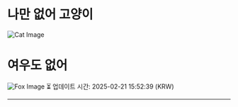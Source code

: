
# 나만 없어 고양이

![Cat Image](https://cdn2.thecatapi.com/images/cja.jpg)

# 여우도 없어
![Fox Image](https://randomfox.ca/images/119.jpg)
⏳ 업데이트 시간: 2025-02-21 15:52:39 (KRW)

---
